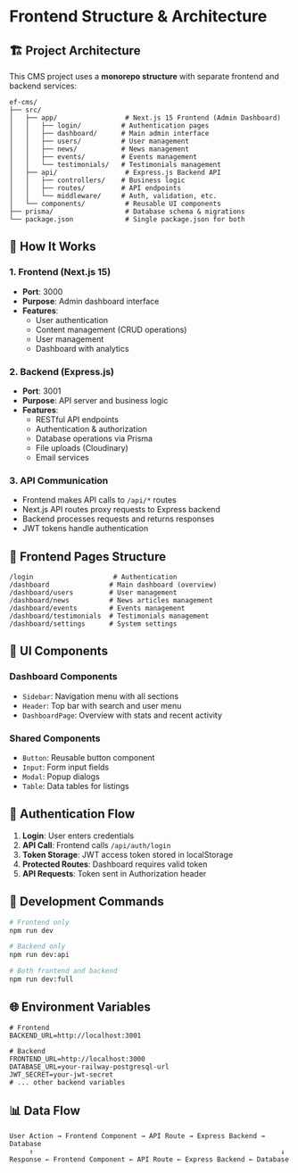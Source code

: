 # Frontend Structure & Architecture

## 🏗️ **Project Architecture**

This CMS project uses a **monorepo structure** with separate frontend and backend services:

```
ef-cms/
├── src/
│   ├── app/                 # Next.js 15 Frontend (Admin Dashboard)
│   │   ├── login/          # Authentication pages
│   │   ├── dashboard/      # Main admin interface
│   │   ├── users/          # User management
│   │   ├── news/           # News management
│   │   ├── events/         # Events management
│   │   └── testimonials/   # Testimonials management
│   ├── api/                 # Express.js Backend API
│   │   ├── controllers/    # Business logic
│   │   ├── routes/         # API endpoints
│   │   └── middleware/     # Auth, validation, etc.
│   └── components/          # Reusable UI components
├── prisma/                  # Database schema & migrations
└── package.json             # Single package.json for both
```

## 🚀 **How It Works**

### **1. Frontend (Next.js 15)**
- **Port**: 3000
- **Purpose**: Admin dashboard interface
- **Features**: 
  - User authentication
  - Content management (CRUD operations)
  - User management
  - Dashboard with analytics

### **2. Backend (Express.js)**
- **Port**: 3001
- **Purpose**: API server and business logic
- **Features**:
  - RESTful API endpoints
  - Authentication & authorization
  - Database operations via Prisma
  - File uploads (Cloudinary)
  - Email services

### **3. API Communication**
- Frontend makes API calls to `/api/*` routes
- Next.js API routes proxy requests to Express backend
- Backend processes requests and returns responses
- JWT tokens handle authentication

## 📱 **Frontend Pages Structure**

```
/login                    # Authentication
/dashboard               # Main dashboard (overview)
/dashboard/users         # User management
/dashboard/news          # News articles management
/dashboard/events        # Events management
/dashboard/testimonials  # Testimonials management
/dashboard/settings      # System settings
```

## 🎨 **UI Components**

### **Dashboard Components**
- `Sidebar`: Navigation menu with all sections
- `Header`: Top bar with search and user menu
- `DashboardPage`: Overview with stats and recent activity

### **Shared Components**
- `Button`: Reusable button component
- `Input`: Form input fields
- `Modal`: Popup dialogs
- `Table`: Data tables for listings

## 🔐 **Authentication Flow**

1. **Login**: User enters credentials
2. **API Call**: Frontend calls `/api/auth/login`
3. **Token Storage**: JWT access token stored in localStorage
4. **Protected Routes**: Dashboard requires valid token
5. **API Requests**: Token sent in Authorization header

## 🚀 **Development Commands**

```bash
# Frontend only
npm run dev

# Backend only  
npm run dev:api

# Both frontend and backend
npm run dev:full
```

## 🌐 **Environment Variables**

```env
# Frontend
BACKEND_URL=http://localhost:3001

# Backend
FRONTEND_URL=http://localhost:3000
DATABASE_URL=your-railway-postgresql-url
JWT_SECRET=your-jwt-secret
# ... other backend variables
```

## 📊 **Data Flow**

```
User Action → Frontend Component → API Route → Express Backend → Database
     ↑                                                              ↓
Response ← Frontend Component ← API Route ← Express Backend ← Database
```
